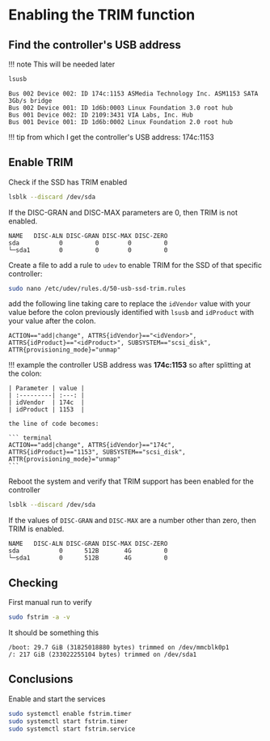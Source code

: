 # Enabling the TRIM function

## Find the controller's USB address

!!! note
    This will be needed later

``` sh
lsusb
```

``` terminal  hl_lines="1"
Bus 002 Device 002: ID 174c:1153 ASMedia Technology Inc. ASM1153 SATA 3Gb/s bridge
Bus 002 Device 001: ID 1d6b:0003 Linux Foundation 3.0 root hub
Bus 001 Device 002: ID 2109:3431 VIA Labs, Inc. Hub
Bus 001 Device 001: ID 1d6b:0002 Linux Foundation 2.0 root hub
```

!!! tip
    from which I get the controller's USB address: 174c:1153

## Enable TRIM

Check if the SSD has TRIM enabled

``` sh
lsblk --discard /dev/sda
```

If the DISC-GRAN and DISC-MAX parameters are 0, then TRIM is not enabled.

``` terminal
NAME   DISC-ALN DISC-GRAN DISC-MAX DISC-ZERO
sda           0         0        0         0
└─sda1        0         0        0         0
```

Create a file to add a rule to `udev` to enable TRIM for the SSD of that specific controller:

``` sh
sudo nano /etc/udev/rules.d/50-usb-ssd-trim.rules
```

add the following line taking care to replace the `idVendor` value with your value before the colon previously identified with `lsusb` and `idProduct` with your value after the colon.

``` terminal
ACTION=="add|change", ATTRS{idVendor}=="<idVendor>", ATTRS{idProduct}=="<idProduct>", SUBSYSTEM=="scsi_disk", ATTR{provisioning_mode}="unmap"
```

!!! example
    the controller USB address was **174c:1153** so after splitting at the colon:

    | Parameter | value |
    | :---------| :---: |
    | idVendor  | 174c  |
    | idProduct | 1153  |

    the line of code becomes:

    ``` terminal
    ACTION=="add|change", ATTRS{idVendor}=="174c", ATTRS{idProduct}=="1153", SUBSYSTEM=="scsi_disk", ATTR{provisioning_mode}="unmap"
    ```

Reboot the system and verify that TRIM support has been enabled for the controller

``` sh
lsblk --discard /dev/sda
```

If the values of `DISC-GRAN` and `DISC-MAX` are a number other than zero, then TRIM is enabled.

``` terminal
NAME   DISC-ALN DISC-GRAN DISC-MAX DISC-ZERO
sda           0      512B       4G         0
└─sda1        0      512B       4G         0
```

## Checking

First manual run to verify

``` sh
sudo fstrim -a -v
```

It should be something this

``` terminal
/boot: 29.7 GiB (31825018880 bytes) trimmed on /dev/mmcblk0p1
/: 217 GiB (233022255104 bytes) trimmed on /dev/sda1
```

## Conclusions

Enable and start the services

``` sh
sudo systemctl enable fstrim.timer
sudo systemctl start fstrim.timer
sudo systemctl start fstrim.service
```
